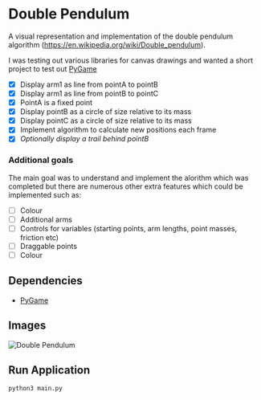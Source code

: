 # Double Pendulum
A visual representation and implementation of the double pendulum algorithm (https://en.wikipedia.org/wiki/Double_pendulum).

I was testing out various libraries for canvas drawings and wanted a short project to test out [PyGame](https://www.pygame.org/)

- [x] Display arm1 as line from pointA to pointB
- [x] Display arm1 as line from pointB to pointC
- [x] PointA is a fixed point
- [x] Display pointB as a circle of size relative to its mass
- [x] Display pointC as a circle of size relative to its mass
- [x] Implement algorithm to calculate new positions each frame
- [x] *Optionally display a trail behind pointB*

### Additional goals
The main goal was to understand and implement the alorithm which was completed but there are numerous other extra features which could be implemented such as:
- [ ] Colour
- [ ] Additional arms
- [ ] Controls for variables (starting points, arm lengths, point masses, friction etc)
- [ ] Draggable points
- [ ] Colour

## Dependencies

- [PyGame](https://www.pygame.org/)

## Images

![Double Pendulum](https://i.imgur.com/ISsDB0x.png "Double Pendulum Image")

## Run Application

```sh
python3 main.py
```

